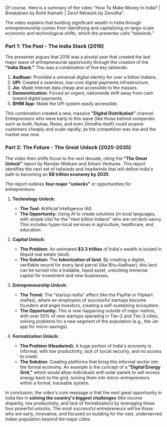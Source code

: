 Of course. Here is a summary of the video "How To Make Money In India? | Breakdown by Rohit Kamath | Zero1 Network by Zerodha".

The video explains that building significant wealth in India through entrepreneurship comes from identifying and capitalizing on large-scale economic and technological shifts, which the presenter calls "tailwinds."

### Part 1: The Past - The India Stack (2016)

The presenter argues that 2016 was a pivotal year that created the last major wave of entrepreneurial opportunity through the creation of the **"India Stack."** This was a combination of five key tailwinds:

1.  **Aadhaar:** Provided a universal digital identity for over a billion Indians.
2.  **UPI:** Created a seamless, low-cost digital payments infrastructure.
3.  **Jio:** Made internet data cheap and accessible to the masses.
4.  **Demonetization:** Forced an urgent, nationwide shift away from cash toward digital payments.
5.  **BHIM App:** Made the UPI system easily accessible.

This combination created a new, massive **"Digital Distribution"** channel. Entrepreneurs who were early to this wave (like those behind companies such as boAt, Nykaa, Noise, and even Zerodha itself) could acquire customers cheaply and scale rapidly, as the competition was low and the market was new.

### Part 2: The Future - The Great Unlock (2025-2035)

The video then shifts focus to the *next* decade, citing the **"The Great Unlock"** report by Nandan Nilekani and Arkam Ventures. This report identifies the next set of tailwinds and headwinds that will define India's path to becoming an **$8 trillion economy by 2035**.

The report outlines **four major "unlocks"** or opportunities for entrepreneurs:

1.  **Technology Unlock:**
    *   **The Tool:** Artificial Intelligence (AI).
    *   **The Opportunity:** Using AI to create solutions (in local languages, with simple UIs) for the "next billion Indians" who are not tech-savvy. This includes hyper-local services in agriculture, healthcare, and education.

2.  **Capital Unlock:**
    *   **The Problem:** An estimated **$3.3 trillion** of India's wealth is locked in illiquid real estate (land).
    *   **The Solution:** The **tokenization of land**. By creating a digital, verifiable record for every land parcel (like Bhu-Aadhaar), this land can be turned into a tradable, liquid asset, unlocking immense capital for investment and new businesses.

3.  **Entrepreneurship Unlock:**
    *   **The Trend:** The "startup mafia" effect (like the PayPal or Flipkart mafias), where ex-employees of successful startups become founders and angel investors, creating a self-sustaining ecosystem.
    *   **The Opportunity:** This is now happening outside of major metros, with over 50% of new startups operating in Tier-2 and Tier-3 cities, solving problems for a new segment of the population (e.g., the Jar app for micro-savings).

4.  **Formalization Unlock:**
    *   **The Problem (Headwind):** A huge portion of India's economy is informal, with low productivity, lack of social security, and no access to credit.
    *   **The Solution:** Creating platforms that bring this informal sector into the formal economy. An example is the concept of a **"Digital Energy Grid,"** which would allow individuals with solar panels to sell excess energy back to the grid, turning them into micro-entrepreneurs within a formal, traceable system.

In conclusion, the video's core message is that the next great opportunity in India lies in **solving the country's biggest challenges** (like income disparity, low productivity, and lack of formalization) by leveraging these four powerful unlocks. The most successful entrepreneurs will be those who are early, innovative, and focused on building for the vast, underserved Indian population beyond the major cities.
